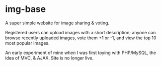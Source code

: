 img-base
========

A super simple website for image sharing &amp; voting.

Registered users can upload images with a short description; anyone can browse recently uploaded images, vote them +1 or -1, and view the top 10 most popular images.

An early experiment of mine when I was first toying with PHP/MySQL, the idea of MVC, & AJAX. Site is no longer live.